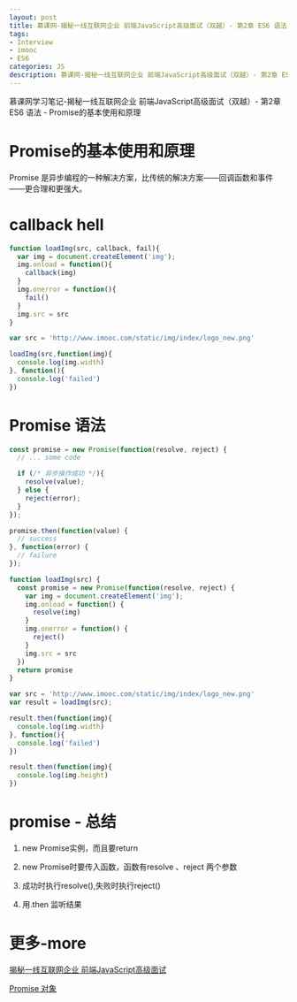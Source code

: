 ```yaml
---
layout: post
title: 慕课网-揭秘一线互联网企业 前端JavaScript高级面试（双越）- 第2章 ES6 语法 - Promise的基本使用和原理
tags:
- Interview
- imooc
- ES6
categories: JS
description: 慕课网-揭秘一线互联网企业 前端JavaScript高级面试（双越）- 第2章 ES6 语法 - Promise的基本使用和原理
---
```


慕课网学习笔记-揭秘一线互联网企业 前端JavaScript高级面试（双越）- 第2章 ES6 语法 - Promise的基本使用和原理

# Promise的基本使用和原理

Promise 是异步编程的一种解决方案，比传统的解决方案——回调函数和事件——更合理和更强大。

# callback hell

```js
function loadImg(src, callback, fail){
  var img = document.createElement('img');
  img.onload = function(){
    callback(img)
  }
  img.onerror = function(){
    fail()
  }
  img.src = src
}

var src = 'http://www.imooc.com/static/img/index/logo_new.png'

loadImg(src,function(img){
  console.log(img.width)
}, function(){
  console.log('failed')
})
```

# Promise 语法

```js
const promise = new Promise(function(resolve, reject) {
  // ... some code

  if (/* 异步操作成功 */){
    resolve(value);
  } else {
    reject(error);
  }
});

promise.then(function(value) {
  // success
}, function(error) {
  // failure
});
```

```js
function loadImg(src) {
  const promise = new Promise(function(resolve, reject) {
    var img = document.createElement('img');
    img.onload = function() {
      resolve(img)
    }
    img.onerror = function() {
      reject()
    }
    img.src = src
  })
  return promise
}

var src = 'http://www.imooc.com/static/img/index/logo_new.png'
var result = loadImg(src);

result.then(function(img){
  console.log(img.width)
}, function(){
  console.log('failed')
})

result.then(function(img){
  console.log(img.height)
})
```

# promise - 总结

1. new Promise实例，而且要return

2. new Promise时要传入函数，函数有resolve 、reject 两个参数

3. 成功时执行resolve(),失败时执行reject()

4. 用.then 监听结果



# 更多-more

[揭秘一线互联网企业 前端JavaScript高级面试](https://coding.imooc.com/learn/list/190.html)

[Promise 对象](http://es6.ruanyifeng.com/#docs/promise)

